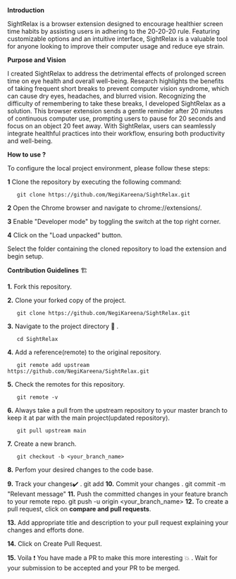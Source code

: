 **Introduction**

SightRelax is a browser extension designed to encourage healthier screen time habits by assisting users in adhering to the 20-20-20 rule. Featuring customizable options and an intuitive interface, SightRelax is a valuable tool for anyone looking to improve their computer usage and reduce eye strain.

**Purpose and Vision**

I created SightRelax to address the detrimental effects of prolonged screen time on eye health and overall well-being. Research highlights the benefits of taking frequent short breaks to prevent computer vision syndrome, which can cause dry eyes, headaches, and blurred vision.
Recognizing the difficulty of remembering to take these breaks, I developed SightRelax as a solution. This browser extension sends a gentle reminder after 20 minutes of continuous computer use, prompting users to pause for 20 seconds and focus on an object 20 feet away. With SightRelax, users can seamlessly integrate healthful practices into their workflow, ensuring both productivity and well-being.

**How to use ?**

To configure the local project environment, please follow these steps:

**1** Clone the repository by executing the following command:

       git clone https://github.com/NegiKareena/SightRelax.git

**2** Open the Chrome browser and navigate to chrome://extensions/.

**3** Enable "Developer mode" by toggling the switch at the top right corner.

**4** Click on the "Load unpacked" button.

Select the folder containing the cloned repository to load the extension and begin setup.

**Contribution Guidelines** 🏗

**1.** Fork this repository.

**2.** Clone your forked copy of the project.

       git clone https://github.com/NegiKareena/SightRelax.git
 
**3.** Navigate to the project directory 📁 .

       cd SightRelax
       
**4.** Add a reference(remote) to the original repository.

       git remote add upstream https://github.com/NegiKareena/SightRelax.git
       
**5.** Check the remotes for this repository.

       git remote -v
       
**6.** Always take a pull from the upstream repository to your master branch to keep it at par with the main project(updated repository).

       git pull upstream main
       
**7.** Create a new branch.

       git checkout -b <your_branch_name>
       
**8.** Perfom your desired changes to the code base.

**9.** Track your changes:heavy_check_mark: .
       git add 
**10.** Commit your changes .
       git commit -m "Relevant message"
**11.** Push the committed changes in your feature branch to your remote repo.
       git push -u origin <your_branch_name>
**12.** To create a pull request, click on **compare and pull requests**.

**13.** Add appropriate title and description to your pull request explaining your changes and efforts done.

**14.** Click on Create Pull Request.

**15.** Voila ❗ You have made a PR to make this more interesting 💥 . Wait for your submission to be accepted and your PR to be merged.



